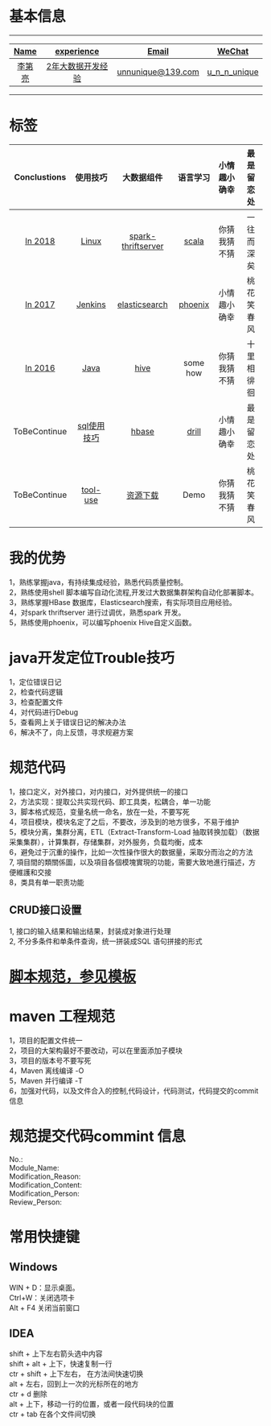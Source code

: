 # 基本信息  

---------------------------------------------------------------------  

|<a href="">Name</a>|<a href="">experience</a>|<a href="">Email</a>|<a href="">WeChat</a>|  
|:----:|:------:|:-----:|:-----:|  
|<a href="">李第亮</a>|<a href="">2年大数据开发经验<a>|<a href="">unnunique@139.com</a> |<a href="">u_n_n_unique</a> |  

---------------------------------------------------------------------  

# 标签

| Conclustions | 使用技巧 | 大数据组件 | 语言学习 | 小情趣小确幸 | 最是留恋处 |  
|:------------:|:----------:|:---------:|:----------:|:----------:|:----------:|
| [In 2018](AADocs/conclusions-docs/In2018.md) | [Linux](AADocs/skill-docs/linux/index.md) | [spark-thriftserver](AADocs/skill-docs/spark-sql-thriftservft-tiaoyou/index.md)|[scala](AADocs/skill-docs/scala/index.md) | 你猜我猜不猜 | 一往而深矣 |  
| [In 2017](AADocs/conclusions-docs/In2017.md) | [Jenkins](AADocs/skill-docs/jenkins/index.md) | [elasticsearch](AADocs/skill-docs/elasticsearch/index.md) | [phoenix](AADocs/skill-docs/phoenix/index.md) |小情趣小确幸 | 桃花笑春风 |  
| [In 2016](AADocs/conclusions-docs/In2016.md) | [Java](AADocs/skill-docs/java/index.md) | [hive](AADocs/skill-docs/hbase/index.md)| some how | 你猜我猜不猜 | 十里相徘徊 |  
| ToBeContinue | [sql使用技巧](AADocs/skill-docs/sql/index.md) | [hbase](AADocs/skill-docs/hbase/index.md) | [drill](AADocs/skill-docs/drill/index.md) | 小情趣小确幸 | 最是留恋处 |  
| ToBeContinue | [tool-use](AADocs/skill-docs/tool-use/index.md) | [资源下载](AADocs/skill-docs/download/index.md)| Demo | 你猜我猜不猜 | 桃花笑春风 | 

# 我的优势
1，熟练掌握java，有持续集成经验，熟悉代码质量控制。  
2，熟练使用shell 脚本编写自动化流程,开发过大数据集群架构自动化部署脚本。  
3，熟练掌握HBase 数据库，Elasticsearch搜索，有实际项目应用经验。  
4，对spark thriftserver 进行过调优，熟悉spark 开发。  
5，熟练使用phoenix，可以编写phoenix Hive自定义函数。 
 

# java开发定位Trouble技巧
1，定位错误日记  
2，检查代码逻辑  
3，检查配置文件  
4，对代码进行Debug  
5，查看网上关于错误日记的解决办法  
6，解决不了，向上反馈，寻求规避方案  

# 规范代码
1，接口定义，对外接口，对内接口，对外提供统一的接口    
2，方法实现：提取公共实现代码、即工具类，松耦合，单一功能  
3，脚本格式规范，变量名统一命名，放在一处，不要写死  
4，项目模块，模块名定了之后，不要改，涉及到的地方很多，不易于维护  
5，模块分离，集群分离，ETL（Extract-Transform-Load 抽取转换加载）（数据采集集群），计算集群，存储集群，对外服务，负载均衡，成本  
6，避免过于沉重的操作，比如一次性操作很大的数据量，采取分而治之的方法  
7, 項目間的類關係圖，以及項目各個模塊實現的功能，需要大致地進行描述，方便維護和交接  
8，类具有单一职责功能  
## CRUD接口设置
1, 接口的输入结果和输出结果，封装成对象进行处理  
2, 不分多条件和单条件查询，统一拼装成SQL 语句拼接的形式     

# [脚本规范，参见模板](AADocs/skill-docs/linux/linux-jiaoben-guifan.md)

# maven 工程规范
1，项目的配置文件统一  
2，项目的大架构最好不要改动，可以在里面添加子模块  
3，项目的版本号不要写死  
4，Maven 离线编译 -O  
5，Maven 并行编译 -T  
6，加强对代码，以及文件合入的控制,代码设计，代码测试，代码提交的commit 信息  

# 规范提交代码commint 信息
No.:   
Module_Name:   
Modification_Reason:    
Modification_Content:    
Modification_Person:   
Review_Person:



# 常用快捷键
## Windows
WIN + D：显示桌面。  
Ctrl+W：关闭选项卡  
Alt + F4 关闭当前窗口  
## IDEA 
shift + 上下左右箭头选中内容  
shift + alt + 上下，快速复制一行  
ctr + shift + 上下左右， 在方法间快速切换  
alt + 左右，回到上一次的光标所在的地方  
ctr + d 删除  
alt + 上下，移动一行的位置，或者一段代码块的位置  
ctr + tab 在各个文件间切换  





